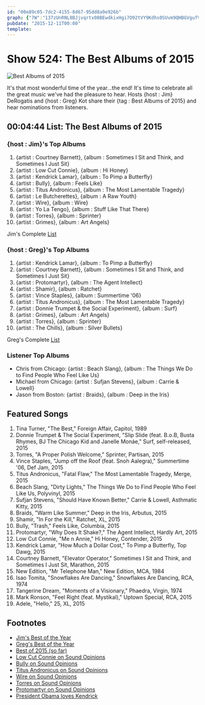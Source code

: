 ```yaml
---
id: "00e89c05-7dc2-4155-8d67-95dd8a9e926b"
graph: {"7W":"137zUnRNL8BJjvqrtx08BEwdkixHgi7O92tVY9Kdhs0SUvm9QHBGVgufVB5VV5YLDn1XuLBEbTOyIafU5SY6YfMcaYPbHEtyE1w2GJNRTL24di7K8v0BL66BLea3Fk0RcF0NGYocntP1ePmQPhc8Yl0sa5Z6KnKpBDYbyihouV"}
pubdate: "2015-12-11T00:00"
template: 
---
```






# Show 524: The Best Albums of 2015

![Best Albums of 2015](https://static.soundopinions.org/images/2015/bestof2015_web.jpg)

It's that most wonderful time of the year...the end!  It's time to celebrate all the great music we've had the pleasure to hear. Hosts {host : Jim} DeRogatis and {host : Greg} Kot share their {tag : Best Albums of 2015} and hear nominations from listeners.



## 00:04:44 List: The Best Albums of 2015


### {host : Jim}'s Top Albums

1. {artist : Courtney Barnett}, {album : Sometimes I Sit and Think, and Sometimes I Just Sit}
2. {artist : Low Cut Connie}, {album : Hi Honey}
3. {artist : Kendrick Lamar}, {album : To Pimp a Butterfly}
4. {artist : Bully}, {album : Feels Like}
5. {artist : Titus Andronicus}, {album : The Most Lamentable Tragedy}
6. {artist : Le Butcherettes}, {album : A Raw Youth}
7. {artist : Wire}, {album : Wire}
8. {artist : Yo La Tengo}, {album : Stuff Like That There}
9. {artist : Torres}, {album : Sprinter}
10. {artist : Grimes}, {album : Art Angels}

Jim's Complete [List](http://www.wbez.org/blogs/jim-derogatis/2015-12/counting-down-my-40-favorite-albums-2015-part-1-114075)


### {host : Greg}'s Top Albums

1. {artist : Kendrick Lamar}, {album : To Pimp a Butterfly}
2. {artist : Courtney Barnett}, {album : Sometimes I Sit and Think, and Sometimes I Just Sit}
3. {artist : Protomartyr}, {album : The Agent Intellect}
4. {artist : Shamir}, {album : Ratchet}
5. {artist : Vince Staples}, {album : Summertime '06}
6. {artist : Titus Andronicus}, {album : The Most Lamentable Tragedy}
7. {artist : Donnie Trumpet & the Social Experiment}, {album : Surf}
8. {artist : Grimes}, {album : Art Angels}
9. {artist : Torres}, {album : Sprinter}
10. {artist : The Chills}, {album : Silver Bullets}

Greg's Complete [List](http://www.chicagotribune.com/entertainment/music/kot/sc-best-pop-rock-albums-2015-ent-1202-20151203-column.html)


### Listener Top Albums

- Chris from Chicago: {artist : Beach Slang}, {album : The Things We Do to Find People Who Feel Like Us}
- Michael from Chicago: {artist : Sufjan Stevens}, {album : Carrie & Lowell}
- Jason from Boston: {artist : Braids}, {album : Deep in the Iris}



## Featured Songs

1. Tina Turner, "The Best," Foreign Affair, Capitol, 1989
2. Donnie Trumpet & The Social Experiment, "Slip Slide (feat. B.o.B, Busta Rhymes, BJ The Chicago Kid and Janelle Monáe," Surf, self-released, 2015
3. Torres, "A Proper Polish Welcome," Sprinter, Partisan, 2015
4. Vince Staples, "Jump off the Roof (feat. Snoh Aalegra)," Summertime '06, Def Jam, 2015
5. Titus Andronicus, "Fatal Flaw," The Most Lamentable Tragedy, Merge, 2015
6. Beach Slang, "Dirty Lights," The Things We Do to Find People Who Feel Like Us, Polyvinyl, 2015
7. Sufjan Stevens, "Should Have Known Better," Carrie & Lowell, Asthmatic Kitty, 2015
8. Braids, "Warm Like Summer," Deep in the Iris, Arbutus, 2015
9. Shamir, "In For the Kill," Ratchet, XL, 2015
10. Bully, "Trash," Feels Like, Columbia, 2015
11. Protomartyr, "Why Does It Shake?," The Agent Intellect, Hardly Art, 2015
12. Low Cut Connie, "Me n Annie," Hi Honey, Contender, 2015
13. Kendrick Lamar, "How Much a Dollar Cost," To Pimp a Butterfly, Top Dawg, 2015
14. Courtney Barnett, "Elevator Operator," Sometimes I Sit and Think, and Sometimes I Just Sit, Marathon, 2015
15. New Edition, "Mr Telephone Man," New Edition, MCA, 1984
16. Isao Tomita, "Snowflakes Are Dancing," Snowflakes Are Dancing, RCA, 1974
17. Tangerine Dream, "Moments of a Visionary," Phaedra, Virgin, 1974
18. Mark Ronson, "Feel Right (feat. Mystikal)," Uptown Special, RCA, 2015
19. Adele, "Hello," 25, XL, 2015



## Footnotes

- [Jim's Best of the Year](http://www.wbez.org/blogs/jim-derogatis/2015-12/counting-down-my-40-favorite-albums-2015-part-1-114075)
- [Greg's Best of the Year](http://www.chicagotribune.com/entertainment/music/kot/sc-best-pop-rock-albums-2015-ent-1202-20151203-column.html)
- [Best of 2015 (so far)](/show/498)
- [Low Cut Connie on Sound Opinions](/show/519/#lowcutconnie)
- [Bully on Sound Opinions](/show/510/#bully)
- [Titus Andronicus on Sound Opinions](/show/284/#titusandronicus)
- [Wire on Sound Opinions](/show/512/#wire)
- [Torres on Sound Opinions](/show/501/#torres)
- [Protomartyr on Sound Opinions](/show/470/#protomartyr)
- [President Obama loves Kendrick](http://time.com/4143040/president-obama-kendrick-lamar-michelle-uptown-funk/)